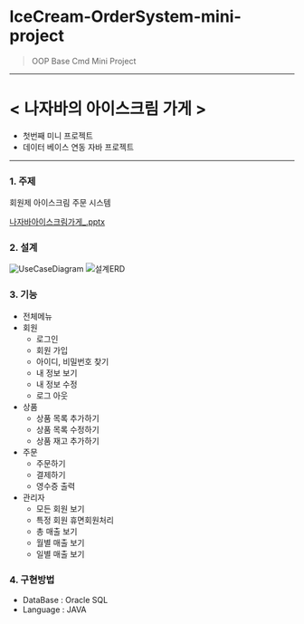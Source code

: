 # IceCream-OrderSystem-mini-project
> OOP Base Cmd Mini Project
------------------------------------------------------------


# < 나자바의 아이스크림 가게 >
* 첫번째 미니 프로젝트
* 데이터 베이스 연동 자바 프로젝트
---------------------------------------------------------------
### 1. 주제 
  회원제 아이스크림 주문 시스템
  

[나자바아이스크림가게_.pptx](https://github.com/Ellie-Jung/IceCream-OrderSystem-mini-project/files/6725017/_.pptx)


### 2. 설계
 ![UseCaseDiagram](https://user-images.githubusercontent.com/81676847/123565236-2b670d80-d7f7-11eb-9bdf-91fdae427666.png)
![설계ERD](https://user-images.githubusercontent.com/81676847/123611953-144b0e80-d83d-11eb-8fc2-3ce10e8c68de.png)



### 3. 기능

  * 전체메뉴 
  * 회원
       * 로그인
       * 회원 가입
       * 아이디, 비밀번호 찾기
       * 내 정보 보기
       * 내 정보 수정
       * 로그 아웃
  * 상품
      * 상품 목록 추가하기
      * 상품 목록 수정하기
      * 상품 재고 추가하기
  * 주문 
      * 주문하기
      * 결제하기
      * 영수증 출력
  * 관리자
      * 모든 회원 보기
      * 특정 회원 휴면회원처리
      * 총 매출 보기
      * 월별 매출 보기
      * 일별 매출 보기
  

### 4. 구현방법
   * DataBase : Oracle SQL
   * Language : JAVA
  
